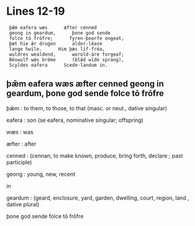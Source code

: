 
# Lines 12-19

     þǣm eafera wæs      æfter cenned
     geong in geardum,      þone god sende
     folce tō frōfre;      fyren-þearfe ongeat,
     þæt hīe ǣr drugon      aldor-lēase
     lange hwīle.      Him þæs līf-frēa,
     wuldres wealdend,      worold-āre forgeaf;
     Bēowulf wæs brēme      (blǣd wīde sprang),
     Scyldes eafera      Scede-landum in.






## þǣm eafera wæs æfter cenned geong in geardum, þone god sende folce tō frōfre

þǣm
: to them, to those, to that (masc. or neut., dative singular) 

eafera
: son (se eafera, nominative singular; offspring)

wæs
: was

æfter
: after

cenned
:  (cennan, to make known, produce, bring forth, declare ; past participle)  

geong
: young, new, recent

in

geardum
:  (geard, enclosure, yard, garden, dwelling, court, region, land , dative plural)

þone
god
sende
folce
tō
frōfre

